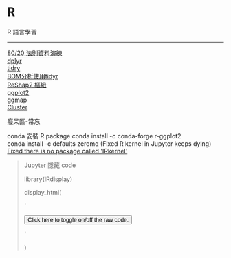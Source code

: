 # R
R 語言學習<br>

***

[80/20 法則資料演練](SampleCode/ParetoPrinciple.ipynb)<br>[dplyr](SampleCode/dplyr.ipynb/)<br>[tidry](SampleCode/tidry.ipynb)<br>[BOM分析使用tidyr](/tidyr_Reshap.ipynb)<br>[ReShap2 樞紐](SampleCode/ReShap2.ipynb/)<br>[ggplot2](SampleCode/ggplot2.ipynb)<br>[ggmap](SampleCode/R-ggmap.ipynb)<br>[Cluster](SampleCode/Cluster.ipynb/)<br>

癡呆區-常忘<br>

conda 安裝 R package 
conda install -c conda-forge r-ggplot2<br>
conda install -c defaults zeromq (Fixed R kernel in Jupyter keeps dying)<br>[Fixed there is no package called 'IRkernel'](https://irkernel.github.io/installation/)<br>

> Jupyter 隱藏 code
>
> library(IRdisplay) 
>
> display_html(
>
> '<script>  
>
> code_show=true; 
>
> function code_toggle() {
>
>   if (code_show){
>
> ​    $(\'div.input\').hide();
>
>   } else {
>
> ​    $(\'div.input\').show();
>
>   }
>
>   code_show = !code_show
>
> }  
>
> $( document ).ready(code_toggle);
>
> </script>
>
>   <form action="javascript:code_toggle()">
>
> ​    <input type="submit" value="Click here to toggle on/off the raw code.">
>
> </form>'
>
> )